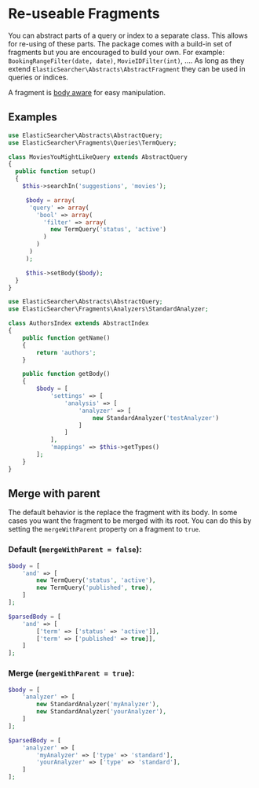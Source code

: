 # Re-useable Fragments

You can abstract parts of a query or index to a separate class. This allows for re-using of these parts. The package
comes with a build-in set of fragments but you are encouraged to build your own.
For example: `BookingRangeFilter(date, date)`, `MovieIDFilter(int)`, .... As long as they extend
`ElasticSearcher\Abstracts\AbstractFragment` they can be used in queries or indices.

A fragment is [body aware](https://github.com/madewithlove/elasticsearcher/tree/master/src/Traits/BodyTrait.php)
for easy manipulation.

## Examples

```php
use ElasticSearcher\Abstracts\AbstractQuery;
use ElasticSearcher\Fragments\Queries\TermQuery;

class MoviesYouMightLikeQuery extends AbstractQuery
{
  public function setup()
  {
    $this->searchIn('suggestions', 'movies');

     $body = array(
      'query' => array(
        'bool' => array(
          'filter' => array(
            new TermQuery('status', 'active')
          )
        )
      )
     );

     $this->setBody($body);
  }
}
```

```php
use ElasticSearcher\Abstracts\AbstractQuery;
use ElasticSearcher\Fragments\Analyzers\StandardAnalyzer;

class AuthorsIndex extends AbstractIndex
{
	public function getName()
	{
		return 'authors';
	}

	public function getBody()
	{
		$body = [
			'settings' => [
				'analysis' => [
					'analyzer' => [
						new StandardAnalyzer('testAnalyzer')
					]
				]
			],
			'mappings' => $this->getTypes()
		];
	}
}
```

## Merge with parent

The default behavior is the replace the fragment with its body. In some cases you want the fragment to be merged with its
root. You can do this by setting the `mergeWithParent` property on a fragment to `true`.

### Default (`mergeWithParent = false`):

```php
$body = [
	'and' => [
		new TermQuery('status', 'active'),
		new TermQuery('published', true),
	]
];

$parsedBody = [
	'and' => [
		['term' => ['status' => 'active']],
		['term' => ['published' => true]],
	]
];
```

### Merge (`mergeWithParent = true`):

```php
$body = [
	'analyzer' => [
		new StandardAnalyzer('myAnalyzer'),
		new StandardAnalyzer('yourAnalyzer'),
	]
];

$parsedBody = [
	'analyzer' => [
		'myAnalyzer' => ['type' => 'standard'],
		'yourAnalyzer' => ['type' => 'standard'],
	]
];
```
